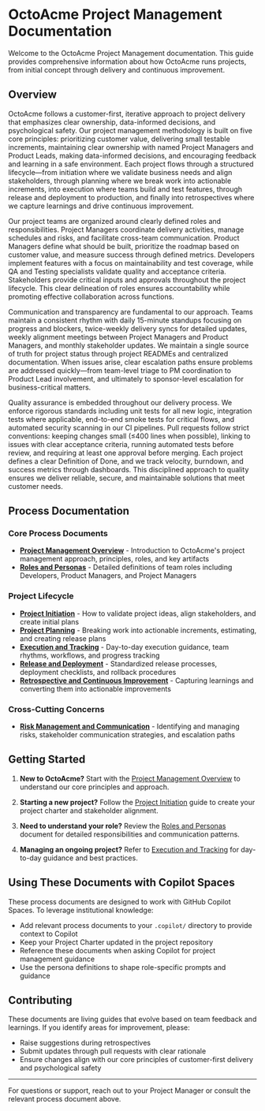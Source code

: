 # OctoAcme Project Management Documentation

Welcome to the OctoAcme Project Management documentation. This guide provides comprehensive information about how OctoAcme runs projects, from initial concept through delivery and continuous improvement.

## Overview

OctoAcme follows a customer-first, iterative approach to project delivery that emphasizes clear ownership, data-informed decisions, and psychological safety. Our project management methodology is built on five core principles: prioritizing customer value, delivering small testable increments, maintaining clear ownership with named Project Managers and Product Leads, making data-informed decisions, and encouraging feedback and learning in a safe environment. Each project flows through a structured lifecycle—from initiation where we validate business needs and align stakeholders, through planning where we break work into actionable increments, into execution where teams build and test features, through release and deployment to production, and finally into retrospectives where we capture learnings and drive continuous improvement.

Our project teams are organized around clearly defined roles and responsibilities. Project Managers coordinate delivery activities, manage schedules and risks, and facilitate cross-team communication. Product Managers define what should be built, prioritize the roadmap based on customer value, and measure success through defined metrics. Developers implement features with a focus on maintainability and test coverage, while QA and Testing specialists validate quality and acceptance criteria. Stakeholders provide critical inputs and approvals throughout the project lifecycle. This clear delineation of roles ensures accountability while promoting effective collaboration across functions.

Communication and transparency are fundamental to our approach. Teams maintain a consistent rhythm with daily 15-minute standups focusing on progress and blockers, twice-weekly delivery syncs for detailed updates, weekly alignment meetings between Project Managers and Product Managers, and monthly stakeholder updates. We maintain a single source of truth for project status through project READMEs and centralized documentation. When issues arise, clear escalation paths ensure problems are addressed quickly—from team-level triage to PM coordination to Product Lead involvement, and ultimately to sponsor-level escalation for business-critical matters.

Quality assurance is embedded throughout our delivery process. We enforce rigorous standards including unit tests for all new logic, integration tests where applicable, end-to-end smoke tests for critical flows, and automated security scanning in our CI pipelines. Pull requests follow strict conventions: keeping changes small (≤400 lines when possible), linking to issues with clear acceptance criteria, running automated tests before review, and requiring at least one approval before merging. Each project defines a clear Definition of Done, and we track velocity, burndown, and success metrics through dashboards. This disciplined approach to quality ensures we deliver reliable, secure, and maintainable solutions that meet customer needs.

## Process Documentation

### Core Process Documents

- **[Project Management Overview](octoacme-project-management-overview.md)** - Introduction to OctoAcme's project management approach, principles, roles, and key artifacts
- **[Roles and Personas](octoacme-roles-and-personas.md)** - Detailed definitions of team roles including Developers, Product Managers, and Project Managers

### Project Lifecycle

- **[Project Initiation](octoacme-project-initiation.md)** - How to validate project ideas, align stakeholders, and create initial plans
- **[Project Planning](octoacme-project-planning.md)** - Breaking work into actionable increments, estimating, and creating release plans
- **[Execution and Tracking](octoacme-execution-and-tracking.md)** - Day-to-day execution guidance, team rhythms, workflows, and progress tracking
- **[Release and Deployment](octoacme-release-and-deployment.md)** - Standardized release processes, deployment checklists, and rollback procedures
- **[Retrospective and Continuous Improvement](octoacme-retrospective-and-continuous-improvement.md)** - Capturing learnings and converting them into actionable improvements

### Cross-Cutting Concerns

- **[Risk Management and Communication](octoacme-risks-and-communication.md)** - Identifying and managing risks, stakeholder communication strategies, and escalation paths

## Getting Started

1. **New to OctoAcme?** Start with the [Project Management Overview](octoacme-project-management-overview.md) to understand our core principles and approach.

2. **Starting a new project?** Follow the [Project Initiation](octoacme-project-initiation.md) guide to create your project charter and stakeholder alignment.

3. **Need to understand your role?** Review the [Roles and Personas](octoacme-roles-and-personas.md) document for detailed responsibilities and communication patterns.

4. **Managing an ongoing project?** Refer to [Execution and Tracking](octoacme-execution-and-tracking.md) for day-to-day guidance and best practices.

## Using These Documents with Copilot Spaces

These process documents are designed to work with GitHub Copilot Spaces. To leverage institutional knowledge:

- Add relevant process documents to your `.copilot/` directory to provide context to Copilot
- Keep your Project Charter updated in the project repository
- Reference these documents when asking Copilot for project management guidance
- Use the persona definitions to shape role-specific prompts and guidance

## Contributing

These documents are living guides that evolve based on team feedback and learnings. If you identify areas for improvement, please:

- Raise suggestions during retrospectives
- Submit updates through pull requests with clear rationale
- Ensure changes align with our core principles of customer-first delivery and psychological safety

---

For questions or support, reach out to your Project Manager or consult the relevant process document above.
